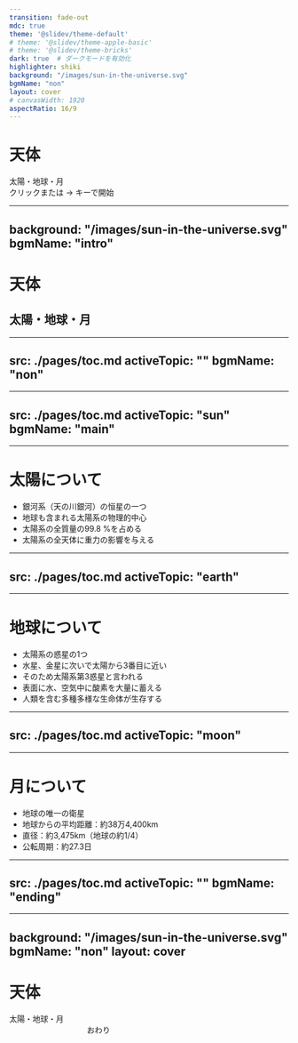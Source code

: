 ```yaml
---
transition: fade-out
mdc: true
theme: '@slidev/theme-default'
# theme: '@slidev/theme-apple-basic'
# theme: '@slidev/theme-bricks'
dark: true  # ダークモードを有効化
highlighter: shiki
background: "/images/sun-in-the-universe.svg"
bgmName: "non"
layout: cover
# canvasWidth: 1920
aspectRatio: 16/9
---
```


<!-- 表紙としてのスタイリングと内容 -->
<div class="book-cover">
  <h1 class="title">天体</h1>
  <div class="subtitle">太陽・地球・月</div>
  <div class="instruction">クリックまたは → キーで開始</div>
</div>

<style>
.book-cover {
  @apply flex flex-col items-center justify-center h-full;
}

.title {
  @apply text-6xl mb-4 font-bold;
}

.subtitle {
  @apply text-2xl mb-8;
}

.instruction {
  @apply text-sm opacity-50 mt-8;
}
</style>

---
background: "/images/sun-in-the-universe.svg"
bgmName: "intro"  <!-- 2枚目のスライドから音楽開始 -->
---

<div class="content-wrapper">
  <div class="floating-title">

# <!-- Title --> 天体

## 太陽・地球・月

  </div>

  <SolarSystemAnimation
    v-if="$slidev"
    :earth-orbit-duration="400000"
    :moon-orbit-duration="37750"
    :earth-size="510"
    :moon-size="235"
  />
  
</div>

---
src: ./pages/toc.md
activeTopic: ""
bgmName: "non"
---

<!-- this page will be loaded from './pages/toc.md' Contents here are ignored -->

---
src: ./pages/toc.md
activeTopic: "sun"
bgmName: "main"
---

<!-- this page will be loaded from './pages/toc.md' Contents here are ignored -->

---

# 太陽について

<div class="layout">
  <!-- 左側：説明文 -->
  <div class="content-left">
    <div class="sun-facts">
<v-clicks every="1">

+ 銀河系（天の川銀河）の恒星の一つ
+ 地球も含まれる太陽系の物理的中心
+ 太陽系の全質量の99.8 %を占める
+ 太陽系の全天体に重力の影響を与える

</v-clicks>
    </div>
  </div>

  <!-- 右側：画像とアニメーション -->
  <div class="content-right">
    <!-- <CelestialImage title="太陽" imageName="sun" /> -->
    <CelestialImage title="太陽" imageName="sun" :imageSize="360" />
  </div>
</div>

---
src: ./pages/toc.md
activeTopic: "earth"
---

<!-- this page will be loaded from './pages/toc.md' Contents here are ignored -->

---

# 地球について

<div class="layout">
  <!-- 左側：説明文 -->
  <div class="content-left">
    <div class="earth-facts">
<v-clicks every="1">

+ 太陽系の惑星の1つ
+ 水星、金星に次いで太陽から3番目に近い
+ そのため太陽系第3惑星と言われる
+ 表面に水、空気中に酸素を大量に蓄える
+ 人類を含む多種多様な生命体が生存する

</v-clicks>
    </div>
  </div>

  <!-- 右側：画像とアニメーション -->
  <div class="content-right">
    <CelestialImage title="地球" imageName="earth" :imageSize="300" />
  </div>
</div>

---
src: ./pages/toc.md
activeTopic: "moon"
---

<!-- this page will be loaded from './pages/toc.md' Contents here are ignored -->

---

# 月について

<div class="layout">
  <!-- 左側：説明文 -->
  <div class="content-left">
    <div class="moon-facts">
<v-clicks every="1">

+ 地球の唯一の衛星
+ 地球からの平均距離：約38万4,400km
+ 直径：約3,475km（地球の約1/4）
+ 公転周期：約27.3日

</v-clicks>
    </div>
  </div>

  <!-- 右側：画像とアニメーション -->
  <div class="content-right">
    <CelestialImage title="月" imageName="moon" :imageSize="200" />
  </div>
</div>

---
src: ./pages/toc.md
activeTopic: ""
bgmName: "ending"
---

<!-- this page will be loaded from './pages/toc.md' Contents here are ignored -->

---
background: "/images/sun-in-the-universe.svg"
bgmName: "non"
layout: cover
---

<!-- 表紙としてのスタイリングと内容 -->
<div class="book-cover">
  <h1 class="title">天体</h1>
  <div class="subtitle">太陽・地球・月</div>
  <div class="instruction">　　　　　　　　　　おわり</div>
</div>

<style>
.book-cover {
  @apply flex flex-col items-center justify-center h-full;
}

.title {
  @apply text-6xl mb-4 font-bold;
}

.subtitle {
  @apply text-2xl mb-8;
}

.instruction {
  @apply text-sm opacity-50 mt-8;
}
</style>
